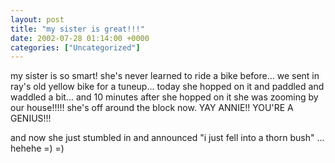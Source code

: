 ```yaml
---
layout: post
title: "my sister is great!!!"
date: 2002-07-28 01:14:00 +0000
categories: ["Uncategorized"]
---
```


my sister is so smart! she's never learned to ride a bike before... we sent in ray's old yellow bike for a tuneup... today she hopped on it and paddled and waddled a bit... and 10 minutes after she hopped on it she was zooming by our house!!!!! she's off around the block now. YAY ANNIE!! YOU'RE A GENIUS!!!

and now she just stumbled in and announced "i just fell into a thorn bush" ... hehehe =) =)